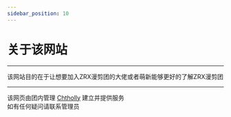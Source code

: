 ```yaml
---
sidebar_position: 10
---
```


# 关于该网站

***

该网站目的在于让想要加入ZRX漫剪团的大佬或者萌新能够更好的了解ZRX漫剪团

***

该网页由团内管理 [Chtholly](https://qm.qq.com/cgi-bin/qm/qr?k=60gs5tRrajst0VNKX3wYMDbxyd7fwJLa&noverify=0&personal_qrcode_source=3) 建立并提供服务  
如有任何疑问请联系管理员  
